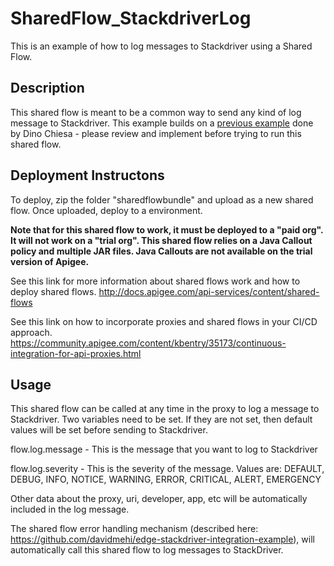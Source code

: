 # SharedFlow_StackdriverLog
This is an example of how to log messages to Stackdriver using a Shared Flow.

## Description ##
This shared flow is meant to be a common way to send any kind of log message to Stackdriver.  This example builds on a [previous example](https://community.apigee.com/articles/38004/logging-from-apigee-edge-api-proxies-to-a-saas-log.html) done by Dino Chiesa - please review and implement before trying to run this shared flow.

## Deployment Instructons ##
To deploy, zip the folder "sharedflowbundle" and upload as a new shared flow.  Once uploaded, deploy to a environment.

**Note that for this shared flow to work, it must be deployed to a "paid org".  It will not work on a "trial org".  This shared flow relies on a Java Callout policy and multiple JAR files.  Java Callouts are not available on the trial version of Apigee.**

See this link for more information about shared flows work and how to deploy shared flows.  http://docs.apigee.com/api-services/content/shared-flows

See this link on how to incorporate proxies and shared flows in your CI/CD approach.  https://community.apigee.com/content/kbentry/35173/continuous-integration-for-api-proxies.html

## Usage ##
This shared flow can be called at any time in the proxy to log a message to Stackdriver.  Two variables need to be set.  If they are not set, then default values will be set before sending to Stackdriver.

flow.log.message - This is the message that you want to log to Stackdriver

flow.log.severity - This is the severity of the message.  Values are: DEFAULT, DEBUG, INFO, NOTICE, WARNING, ERROR, CRITICAL, ALERT, EMERGENCY

Other data about the proxy, uri, developer, app, etc will be automatically included in the log message.

The shared flow error handling mechanism (described here: https://github.com/davidmehi/edge-stackdriver-integration-example), will automatically call this shared flow to log messages to StackDriver.
